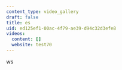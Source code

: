 ```yaml
---
content_type: video_gallery
draft: false
title: es
uid: ed125ef1-00ac-4f79-ae39-d94c32d3efe8
videos:
  content: []
  website: test70
---
```

ws